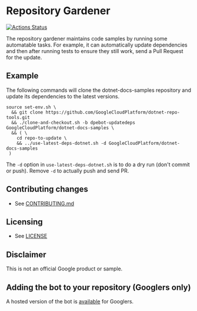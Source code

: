# Repository Gardener

[![Actions Status][gh-actions-badge]][gh-actions]

The repository gardener maintains code samples by running some automatable
tasks. For example, it can automatically update dependencies and then after
running tests to ensure they still work, send a Pull Request for the update.

## Example

The following commands will clone the dotnet-docs-samples repository and update
its dependencies to the latest versions.

```shell
source set-env.sh \
  && git clone https://github.com/GoogleCloudPlatform/dotnet-repo-tools.git
  && ./clone-and-checkout.sh -b dpebot-updatedeps GoogleCloudPlatform/dotnet-docs-samples \
  && ( \
    cd repo-to-update \
    && ../use-latest-deps-dotnet.sh -d GoogleCloudPlatform/dotnet-docs-samples
 )
```

The `-d` option in `use-latest-deps-dotnet.sh` is to do a dry run (don't commit
or push). Remove `-d` to actually push and send PR.

## Contributing changes

* See [CONTRIBUTING.md](CONTRIBUTING.md)

## Licensing

* See [LICENSE](LICENSE)

## Disclaimer

This is not an official Google product or sample.

## Adding the bot to your repository (Googlers only)

A hosted version of the bot is [available](https://goto.google.com/dpebot) for Googlers.

[gh-actions]: https://github.com/GoogleCloudPlatform/repository-gardener/actions
[gh-actions-badge]: https://github.com/GoogleCloudPlatform/repository-gardener/workflows/CI%20Tests/badge.svg
